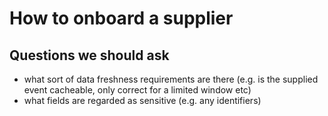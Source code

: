 # How to onboard a supplier

## Questions we should ask
- what sort of data freshness requirements are there (e.g. is the supplied event cacheable, only correct for a limited window etc)
- what fields are regarded as sensitive (e.g. any identifiers)
